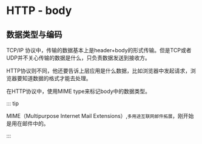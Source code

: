 # HTTP - body

## 数据类型与编码

TCP/IP 协议中，传输的数据基本上是header+body的形式传输。但是TCP或者UDP并不关心传输的数据是什么，只负责数据发送到接收方。

HTTP协议则不同，他还要告诉上层应用是什么数据，比如浏览器中发起请求，浏览器要知道数据的格式才能去处理。

在HTTP协议中，使用MIME type来标记body中的数据类型。

::: tip

MIME（Multipurpose Internet Mail Extensions）,`多用途互联网邮件拓展`，刚开始是用在邮件中的。

:::